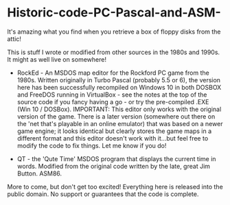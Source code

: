 # Historic-code-PC-Pascal-and-ASM-

It's amazing what you find when you retrieve a box of floppy disks from the attic!

This is stuff I wrote or modified from other sources in the 1980s and 1990s. It might as well live on somewhere!

* RockEd - An MSDOS map editor for the Rockford PC game from the 1980s. Written originally in Turbo Pascal (probably 5.5 or 6), the version here has been successfully recompiled on Windows 10 in both DOSBOX and FreeDOS running in VirtualBox - see the notes at the top of the source code if you fancy having a go - or try the pre-compiled .EXE (Win 10 / DOSBox). IMPORTANT: This editor only works with the original version of the game. There is a later version (somewhere out there on the 'net that's playable in an online emulator) that was based on a newer game engine; it looks identical but clearly stores the game maps in a different format and this editor doesn't work with it...but feel free to modify the code to fix things. Let me know if you do!

* QT - the 'Qute Time' MSDOS program that displays the current time in words. Modified from the original code written by the late, great Jim Button. ASM86.

More to come, but don't get too excited! Everything here is released into the public domain. No support or guarantees that the code is complete.

